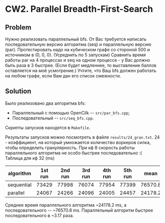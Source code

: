 # CW2. Parallel Breadth-First-Search

## Problem

Нужно реализовать параллельный bfs. От Вас требуется написать последовательную версию алгоритма  (seq) и параллельную версию (par). Протестировать надо на кубическом графе со стороной 500 и источником в (0, 0, 0). (Усреднить по 5 запускам) Сравнить время работы par на 4 процессах и seq на одном процессе - у Вас должно быть раза в 3 быстрее.  (Если будет медленнее, то выставление баллов оставляется на моё усмотрение.) Учтите, что Ваш bfs должен работать на любом графе, если Вам дан его список смежности.

## Solution

Было реализовано два алгоритма bfs:

- Параллельный с помощью OpenCilk -- `src/par_bfs.cpp`;
- Последовательный -- `src/seq_bfs.cpp`.

Скрипты запусков находятся в `Makefile`.

Результаты запусков можно посмотреть в файле `results/24_gran.txt`. 24 - коэффициент, на который умножается количество воркеров силка, чтобы определить гранулярность. При кф 8 скорость работы параллельного алгоритма не особо быстрее последовательно :(
Таблица для кф 32 (ms)

| algorithm | 1st run | 2nd run | 3rd run | 4th run | 5th run | mean | diff |
| --------- | ------- | ------- | ------- | ------- | ------- | ---- | ---- |
| sequential | 73429 | 77998 | 76074 | 77954 | 77399 | 76570.8 | x3.17 |
| parallel | 24067 | 24266 | 24096 | 24005 | 24457 | 24178.2 | x1.0 |

Среднее время параллельного алгоритма ~24178.2 ms, а последовательного -- ~76570.8 ms. Параллельный алгоритм быстрее последовательного в ~3.17 раза.
